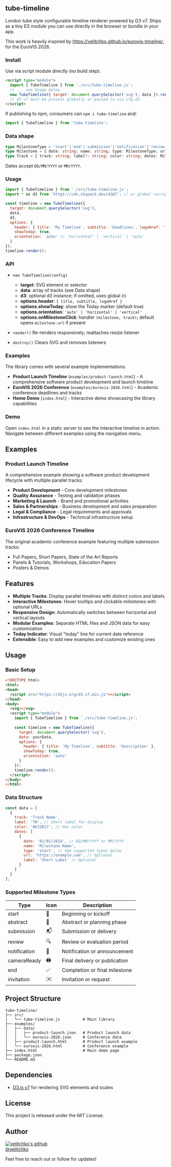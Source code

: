## tube-timeline

London tube style configurable timeline renderer powered by D3 v7. Ships as a tiny ES module you can use directly in the browser or bundle in your app.

This work is heavily inspired by https://velitchko.github.io/eurovis-timeline/, for the EuroVIS 2026.

### Install

Use via script module directly (no build step):

```html
<script type="module">
  import { TubeTimeline } from './src/tube-timeline.js';
  // ... see Usage below
  new TubeTimeline({ target: document.querySelector('svg'), data }).render();
  // d3 v7 must be present globally or passed in via cfg.d3
</script>
```

If publishing to npm, consumers can `npm i tube-timeline` and:

```js
import { TubeTimeline } from 'tube-timeline';
```

### Data shape

```ts
type MilestoneType = 'start'|'end'|'submission'|'notification'|'review'|'abstract'|'invitation'|'cameraReady';
type Milestone = { date: string; name: string; type: MilestoneType; url?: string; label?: string };
type Track = { track: string; label?: string; color: string; dates: Milestone[] };
```

Dates accept `DD/MM/YYYY` or `MM/YYYY`.

### Usage

```js
import { TubeTimeline } from './src/tube-timeline.js';
import * as d3 from 'https://cdn.skypack.dev/d3@7'; // or global <script src="https://d3js.org/d3.v7.min.js"></script>

const timeline = new TubeTimeline({
  target: document.querySelector('svg'),
  data,
  d3,
  options: {
    header: { title: 'My Timeline', subtitle: 'Deadlines', logoHref: 'logo.png' },
    showToday: true,
    orientation: 'auto' // 'horizontal' | 'vertical' | 'auto'
  }
});
timeline.render();
```

### API

- `new TubeTimeline(config)`
  - **target**: SVG element or selector
  - **data**: array of tracks (see Data shape)
  - **d3**: optional d3 instance; if omitted, uses global `d3`
  - **options.header**: `{ title, subtitle, logoHref }`
  - **options.showToday**: show the Today marker (default true)
  - **options.orientation**: `'auto' | 'horizontal' | 'vertical'`
  - **options.onMilestoneClick**: handler `(milestone, track)`; default opens `milestone.url` if present

- `render()` Re-renders responsively; reattaches resize listener
- `destroy()` Clears SVG and removes listeners

### Examples

The library comes with several example implementations:

- **Product Launch Timeline** (`examples/product-launch.html`) - A comprehensive software product development and launch timeline
- **EuroVIS 2026 Conference** (`examples/eurovis-2026.html`) - Academic conference deadlines and tracks
- **Home Demo** (`index.html`) - Interactive demo showcasing the library capabilities

### Demo

Open `index.html` in a static server to see the interactive timeline in action. Navigate between different examples using the navigation menu.

## Examples

### Product Launch Timeline

A comprehensive example showing a software product development lifecycle with multiple parallel tracks:

- **Product Development** - Core development milestones
- **Quality Assurance** - Testing and validation phases  
- **Marketing & Launch** - Brand and promotional activities
- **Sales & Partnerships** - Business development and sales preparation
- **Legal & Compliance** - Legal requirements and approvals
- **Infrastructure & DevOps** - Technical infrastructure setup

### EuroVIS 2026 Conference Timeline

The original academic conference example featuring multiple submission tracks:

- Full Papers, Short Papers, State of the Art Reports
- Panels & Tutorials, Workshops, Education Papers
- Posters & Demos

## Features

- **Multiple Tracks**: Display parallel timelines with distinct colors and labels
- **Interactive Milestones**: Hover tooltips and clickable milestones with optional URLs
- **Responsive Design**: Automatically switches between horizontal and vertical layouts
- **Modular Examples**: Separate HTML files and JSON data for easy customization
- **Today Indicator**: Visual "today" line for current date reference
- **Extensible**: Easy to add new examples and customize existing ones

## Usage

### Basic Setup

```html
<!DOCTYPE html>
<html>
<head>
  <script src="https://d3js.org/d3.v7.min.js"></script>
</head>
<body>
  <svg></svg>
  <script type="module">
    import { TubeTimeline } from './src/tube-timeline.js';
    
    const timeline = new TubeTimeline({
      target: document.querySelector('svg'),
      data: yourData,
      options: {
        header: { title: 'My Timeline', subtitle: 'Description' },
        showToday: true,
        orientation: 'auto'
      }
    });
    timeline.render();
  </script>
</body>
</html>
```

### Data Structure

```javascript
const data = [
  {
    track: 'Track Name',
    label: 'TN', // Short label for display
    color: '#E32017', // Hex color
    dates: [
      {
        date: '01/01/2024', // DD/MM/YYYY or MM/YYYY
        name: 'Milestone Name',
        type: 'start', // See supported types below
        url: 'https://example.com', // Optional
        label: 'Short Label' // Optional
      }
    ]
  }
];
```

### Supported Milestone Types

| Type          | Icon | Description                       |
|---------------|------|---------------------------------|
| start         | 📄   | Beginning or kickoff             |
| abstract      | 📝   | Abstract or planning phase       |
| submission    | 📬   | Submission or delivery           |
| review        | 🔍   | Review or evaluation period      |
| notification  | 📢   | Notification or announcement     |
| cameraReady   | 🖨️   | Final delivery or publication    |
| end           | ✅   | Completion or final milestone    |
| invitation    | ✉️   | Invitation or request            |

## Project Structure

```
tube-timeline/
├── src/
│   └── tube-timeline.js          # Main library
├── examples/
│   ├── data/
│   │   ├── product-launch.json   # Product launch data
│   │   └── eurovis-2026.json     # Conference data
│   ├── product-launch.html       # Product launch example
│   └── eurovis-2026.html         # Conference example
├── index.html                    # Main demo page
├── package.json
└── README.md
```

## Dependencies

- [D3.js v7](https://d3js.org/d3.v7.min.js) for rendering SVG elements and scales

## License

This project is released under the MIT License.

## Author

[![velitchko's github](https://github.com/velitchko.png?size=40)](https://github.com/velitchko)  
[@velitchko](https://github.com/velitchko)

Feel free to reach out or follow for updates!

